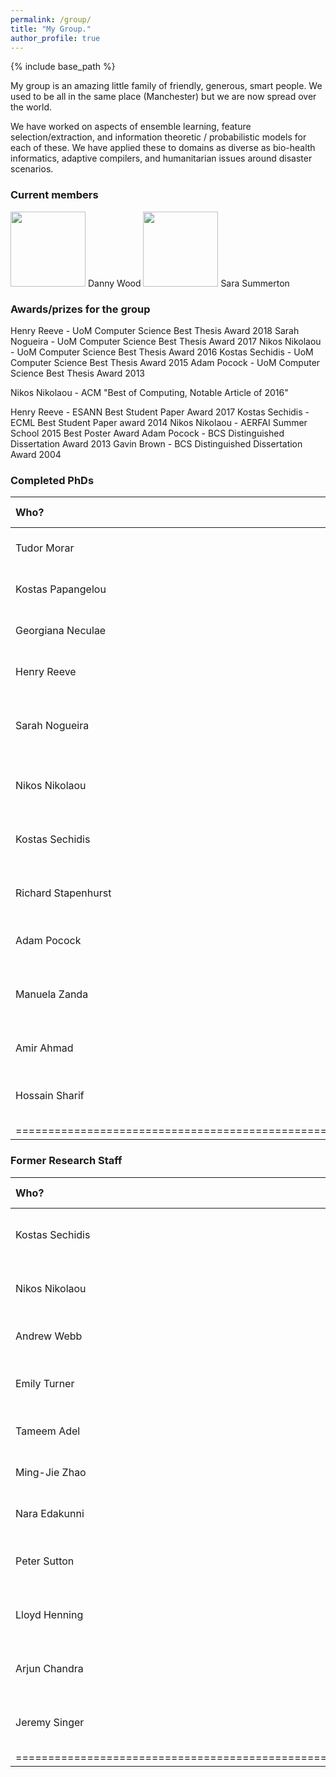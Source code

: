 ```yaml
---
permalink: /group/
title: "My Group."
author_profile: true
---
```


{% include base_path %}

My group is an amazing little family of friendly, generous, smart people. We used to be all in the same place (Manchester) but we are now spread over the world.

We have worked on aspects of ensemble learning, feature selection/extraction, and information theoretic / probabilistic models for each of these.   We have applied these to domains as diverse as bio-health informatics, adaptive compilers, and humanitarian issues around disaster scenarios.



### Current members

<img width=120px src="{{ base_path }}/images/bio-photo.jpg">
Danny Wood

<img width=120px src="{{ base_path }}/images/bio-photo.jpg">
Sara Summerton



### Awards/prizes for the group

Henry Reeve - UoM Computer Science Best Thesis Award 2018
Sarah Nogueira - UoM Computer Science Best Thesis Award 2017
Nikos Nikolaou - UoM Computer Science Best Thesis Award 2016
Kostas Sechidis - UoM Computer Science Best Thesis Award 2015
Adam Pocock - UoM Computer Science Best Thesis Award 2013

Nikos Nikolaou - ACM "Best of Computing, Notable Article of 2016"

Henry Reeve - ESANN Best Student Paper Award 2017
Kostas Sechidis - ECML Best Student Paper award 2014
Nikos Nikolaou - AERFAI Summer School 2015 Best Poster Award
Adam Pocock - BCS Distinguished Dissertation Award 2013
Gavin Brown - BCS Distinguished Dissertation Award 2004


### Completed PhDs

| Who?              | Year | PhD             | Where are they now?                 |
|:----              |:-----|:----------------|:------------------------------------|
| Tudor Morar       | 2021 | cell6           | Data Scientist, Dublin.             |
| Kostas Papangelou | 2020 | cell6           | Data Scientist, Greece              |
| Georgiana Neculae | 2020 | cell6           | Research Scientist, BenevolentAI    |
| Henry Reeve       | 2018 | cell6           | Lecturer, University of Bristol     |
| Sarah Nogueira    | 2017 | <a href="https://www.research.manchester.ac.uk/portal/en/theses/quantifying-the-stability-of-feature-selection(6b69098a-58ee-4182-9a30-693d714f0c9f).html">Quantifying the Stability of Feature Selection</a>          | Staff ML Engineer Lead, Criteo      |
| Nikos Nikolaou    | 2016 | cell6           | Lecturer, University College London |
| Kostas Sechidis   | 2015 | cell6           | Principal Data Scientist, Novartis  |
| Richard Stapenhurst | 2012 | cell6           | Senior Software Engineer, Google    |
| Adam Pocock       | 2012 | cell6           | Principal Researcher, Oracle Labs   |
| Manuela Zanda     | 2010 | cell6           | Lecturer, King Abdulaziz Uni, Saudi Arabia  |
| Amir Ahmad        | 2009 | cell6           | Data Scientist, Arm Ltd.            |
| Hossain Sharif    | 2008 | cell6           | Senior Lecturer, Northumbria University |
|======================================================================================|


### Former Research Staff

| Who?             | When?     | Role                        | Where are they now?                     |
|:-----------------|:----------|:----------------------------|:----------------------------------------|
| Kostas Sechidis  | 2015-2018 | AstraZeneca Fellowship      | Principal Data Scientist, Novartis      |
| Nikos Nikolaou   | 2016-2018 | EPSRC Doctoral Prize Fellow | Lecturer, University College London     |
| Andrew Webb      | 2017-2019 | EPSRC LAMBDA project        | ML Engineer, vTime Ltd                  |
| Emily Turner     | 2017-2019 | ESRC <a href="https://gtr.ukri.org/projects?ref=ES/M01178X/1">Domestic Abuse</a> project | Data Scientist, Manchester              |
| Tameem Adel      | 2016-2017 | EPSRC LAMBDA project        | Assistant Professor, Netherlands        |
| Ming-Jie Zhao    | 2008-2013 | EPSRC ADEPT project         | Microsoft Research Asia                 |
| Nara Edakunni    | 2010-2011 | EPSRC ADEPT project         | Director, American Express              |
| Peter Sutton     | 2010-2011 | EPSRC REUNITE KTP           | Director, Foxdog Studios Software.      |
| Lloyd Henning    | 2010-2011 | EPSRC REUNITE KTP           | Director, Foxdog Studios Software.      |
| Arjun Chandra    | 2008-2009 | EPSRC ADEPT project         | Research Scientist, GraphCore AI        |
| Jeremy Singer    | 2008-2011 | EPSRC iTLS project          | Senior Lecturer, University of Glasgow  |
|======================================================================================================|




